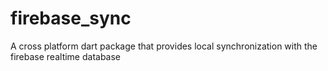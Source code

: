 # firebase_sync
A cross platform dart package that provides local synchronization with the firebase realtime database
